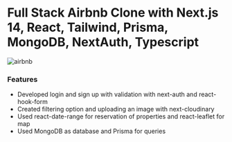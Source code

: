 # Full Stack Airbnb Clone with Next.js 14, React, Tailwind, Prisma, MongoDB, NextAuth, Typescript

<img src='https://i.postimg.cc/brvgZpdX/Screenshot-2024-04-18-143726.jpg' border='0' alt='airbnb'/>

### Features
- Developed login and sign up with validation with next-auth and react-hook-form
- Created filtering option and uploading an image with next-cloudinary
- Used react-date-range for reservation of properties and react-leaflet for map
- Used MongoDB as database and Prisma for queries
